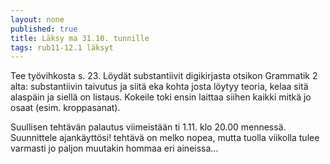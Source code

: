 ```yaml
---
layout: none
published: true
title: Läksy ma 31.10. tunnille
tags: rub11-12.1 läksyt
---
```

Tee työvihkosta s. 23. Löydät substantiivit digikirjasta otsikon Grammatik 2 alta: substantiivin taivutus ja siitä eka kohta josta löytyy teoria, kelaa sitä alaspäin ja siellä on listaus. Kokeile toki ensin laittaa siihen kaikki mitkä jo osaat (esim. kroppasanat).

Suullisen tehtävän palautus viimeistään ti 1.11. klo 20.00 mennessä. Suunnittele ajankäyttösi! tehtävä on melko nopea, mutta tuolla viikolla tulee varmasti jo paljon muutakin hommaa eri aineissa...
